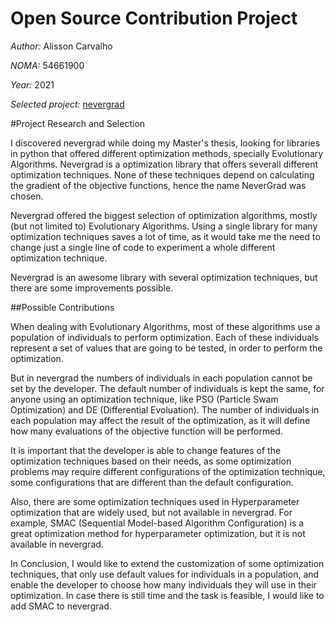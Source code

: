 # Open Source Contribution Project

*Author:* Alisson Carvalho

*NOMA:* 54661900

*Year:* 2021

*Selected project:* [nevergrad](https://github.com/facebookresearch/nevergrad)

#Project Research and Selection

I discovered nevergrad while doing my Master's thesis, looking for libraries in python that offered different optimization methods, specially Evolutionary Algorithms. Nevergrad is a optimization library that offers severall different optimization techniques. None of these techniques depend on calculating the gradient of the objective functions, hence the name NeverGrad was chosen.

Nevergrad offered the biggest selection of optimization algorithms, mostly (but not limited to) Evolutionary Algorithms. Using a single library for many optimization techniques saves a lot of time, as it would take me the need to change just a single line of code to experiment a whole different optimization technique.

Nevergrad is an awesome library with several optimization techniques, but there are some improvements possible.

##Possible Contributions

When dealing with Evolutionary Algorithms, most of these algorithms use a population of individuals to perform optimization. Each of these individuals represent a set of values that are going to be tested, in order to perform the optimization.

But in nevergrad the numbers of individuals in each population cannot be set by the developer. The default number of individuals is kept the same, for anyone using an optimization technique, like PSO (Particle Swam Optimization) and DE (Differential Evoluation). The number of individuals in each population may affect the result of the optimization, as it will define how many evaluations of the objective function will be performed.

It is important that the developer is able to change features of the optimization techniques based on their needs, as some optimization problems may require different configurations of the optimization technique, some configurations that are different than the default configuration.

Also, there are some optimization techniques used in Hyperparameter optimization that are widely used, but not available in nevergrad. For example, SMAC (Sequential Model-based Algorithm Configuration) is a great optimization method for hyperparameter optimization, but it is not available in nevergrad.

In Conclusion, I would like to extend the customization of some optimization techniques, that only use default values for individuals in a population, and enable the developer to choose how many individuals they will use in their optimization. In case there is still time and the task is feasible, I would like to add SMAC to nevergrad.

